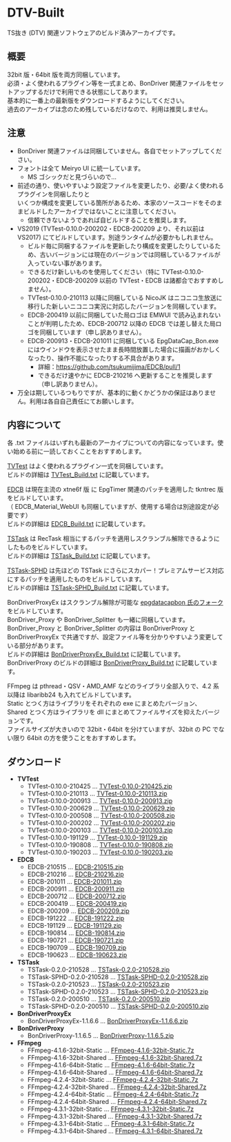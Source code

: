 # DTV-Built
TS抜き (DTV) 関連ソフトウェアのビルド済みアーカイブです。

## 概要
32bit 版・64bit 版を両方同梱しています。  
必須・よく使われるプラグイン等を一式まとめ、BonDriver 関連ファイルをセットアップするだけで利用できる状態にしてあります。  
基本的に一番上の最新版をダウンロードするようにしてください。  
過去のアーカイブは念のため残しているだけなので、利用は推奨しません。

## 注意
- BonDriver 関連ファイルは同梱していません。各自でセットアップしてください。  
- フォントは全て Meiryo UI に統一しています。
  - MS ゴシックだと見づらいので…  
- 前述の通り、使いやすいよう設定ファイルを変更したり、必要/よく使われるプラグインを同梱したりと  
  いくつか構成を変更している箇所があるため、本家のソースコードをそのままビルドしたアーカイブではないことに注意してください。
  - 信頼できないようであれば自ビルドすることを推奨します。
- VS2019 (TVTest-0.10.0-200202・EDCB-200209 より、それ以前は VS2017) にてビルドしています。別途ランタイムが必要かもしれません。
  - ビルド毎に同梱するファイルを更新したり構成を変更したりしているため、古いバージョンには現在のバージョンでは同梱しているファイルが入っていない事があります。  
  - できるだけ新しいものを使用してください（特に TVTest-0.10.0-200202・EDCB-200209 以前の TVTest・EDCB は諸都合でおすすめしません）。
  - TVTest-0.10.0-210113 以降に同梱している NicoJK はニコニコ生放送に移行した新しいニコニコ実況に対応したバージョンを同梱しています。
  - EDCB-200419 以前に同梱していた局ロゴは EMWUI で読み込まれないことが判明したため、EDCB-200712 以降の EDCB では差し替えた局ロゴを同梱しています（申し訳ありません）。
  - EDCB-200913・EDCB-201011 に同梱している EpgDataCap_Bon.exe にはウインドウを表示させたまま長時間放置した場合に描画がおかしくなったり、操作不能になったりする不具合があります。
    - 詳細：https://github.com/tsukumijima/EDCB/pull/1
    - できるだけ速やかに EDCB-210216 へ更新することを推奨します（申し訳ありません）。
- 万全は期しているつもりですが、基本的に動くかどうかの保証はありません。利用は各自自己責任にてお願いします。  

## 内容について
各 .txt ファイルはいずれも最新のアーカイブについての内容になっています。使い始める前に一読しておくことをおすすめします。

[TVTest](https://github.com/tsukumijima/TVTest) はよく使われるプラグイン一式を同梱しています。  
ビルドの詳細は [TVTest_Build.txt](https://github.com/tsukumijima/DTV-Built/blob/master/TVTest_Build.txt) に記載しています。

[EDCB](https://github.com/tsukumijima/EDCB) は現在主流の xtne6f 版 に EpgTimer 関連のパッチを適用した tkntrec 版をビルドしています。  
（ EDCB_Material_WebUI も同梱していますが、使用する場合は別途設定が必要です）  
ビルドの詳細は [EDCB_Build.txt](https://github.com/tsukumijima/DTV-Built/blob/master/EDCB_Build.txt) に記載しています。

[TSTask](https://github.com/tsukumijima/TSTask) は RecTask 相当にするパッチを適用しスクランブル解除できるようにしたものをビルドしています。  
ビルドの詳細は [TSTask_Build.txt](https://github.com/tsukumijima/DTV-Built/blob/master/TSTask_Build.txt) に記載しています。

[TSTask-SPHD](https://github.com/tsukumijima/TSTask/tree/SPHD) は先ほどの TSTask にさらにスカパー！プレミアムサービス対応にするパッチを適用したものをビルドしています。  
ビルドの詳細は [TSTask-SPHD_Build.txt](https://github.com/tsukumijima/DTV-Built/blob/master/TSTask-SPHD_Build.txt) に記載しています。

BonDriverProxyEx はスクランブル解除が可能な [epgdatacapbon 氏のフォーク](https://github.com/epgdatacapbon/BonDriverProxyEx/tree/decode)をビルドしています。  
BonDriver_Proxy や BonDriver_Splitter も一緒に同梱しています。    
BonDriver_Proxy と BonDriver_Splitter の内容は BonDriverProxy と BonDriverProxyEx で共通ですが、設定ファイル等を分かりやすいよう変更している部分があります。  
ビルドの詳細は [BonDriverProxyEx_Build.txt](https://github.com/tsukumijima/DTV-Built/blob/master/BonDriverProxyEx_Build.txt) に記載しています。  
BonDriverProxy のビルドの詳細は [BonDriverProxy_Build.txt](https://github.com/tsukumijima/DTV-Built/blob/master/BonDriverProxy_Build.txt) に記載しています。

FFmpeg は pthread・QSV・AMD_AMF などのライブラリ全部入りで、4.2 系以降は libaribb24 も入れてビルドしています。  
Static とつく方はライブラリをそれぞれの exe にまとめたバージョン、  
Shared とつく方はライブラリを dll にまとめてファイルサイズを抑えたバージョンです。   
ファイルサイズが大きいので 32bit・64bit を分けていますが、32bit の PC でない限り 64bit の方を使うことをおすすめします。

## ダウンロード
 - **TVTest**
   - TVTest-0.10.0-210425 … [TVTest-0.10.0-210425.zip](https://github.com/tsukumijima/DTV-Built/raw/master/TVTest-0.10.0-210425.zip)
   - TVTest-0.10.0-210113 … [TVTest-0.10.0-210113.zip](https://github.com/tsukumijima/DTV-Built/raw/master/TVTest-0.10.0-210113.zip)
   - TVTest-0.10.0-200913 … [TVTest-0.10.0-200913.zip](https://github.com/tsukumijima/DTV-Built/raw/master/TVTest-0.10.0-200913.zip)
   - TVTest-0.10.0-200629 … [TVTest-0.10.0-200629.zip](https://github.com/tsukumijima/DTV-Built/raw/master/TVTest-0.10.0-200629.zip)
   - TVTest-0.10.0-200508 … [TVTest-0.10.0-200508.zip](https://github.com/tsukumijima/DTV-Built/raw/master/TVTest-0.10.0-200508.zip)
   - TVTest-0.10.0-200202 … [TVTest-0.10.0-200202.zip](https://github.com/tsukumijima/DTV-Built/raw/master/TVTest-0.10.0-200202.zip)
   - TVTest-0.10.0-200103 … [TVTest-0.10.0-200103.zip](https://github.com/tsukumijima/DTV-Built/raw/master/TVTest-0.10.0-200103.zip)
   - TVTest-0.10.0-191129 … [TVTest-0.10.0-191129.zip](https://github.com/tsukumijima/DTV-Built/raw/master/TVTest-0.10.0-191129.zip)
   - TVTest-0.10.0-190808 … [TVTest-0.10.0-190808.zip](https://github.com/tsukumijima/DTV-Built/raw/master/TVTest-0.10.0-190808.zip)
   - TVTest-0.10.0-190203 … [TVTest-0.10.0-190203.zip](https://github.com/tsukumijima/DTV-Built/raw/master/TVTest-0.10.0-190203.zip)
 - **EDCB**
   - EDCB-210515 … [EDCB-210515.zip](https://github.com/tsukumijima/DTV-Built/raw/master/EDCB-210515.zip)
   - EDCB-210216 … [EDCB-210216.zip](https://github.com/tsukumijima/DTV-Built/raw/master/EDCB-210216.zip)
   - EDCB-201011 … [EDCB-201011.zip](https://github.com/tsukumijima/DTV-Built/raw/master/EDCB-201011.zip)
   - EDCB-200911 … [EDCB-200911.zip](https://github.com/tsukumijima/DTV-Built/raw/master/EDCB-200911.zip)
   - EDCB-200712 … [EDCB-200712.zip](https://github.com/tsukumijima/DTV-Built/raw/master/EDCB-200712.zip)
   - EDCB-200419 … [EDCB-200419.zip](https://github.com/tsukumijima/DTV-Built/raw/master/EDCB-200419.zip)
   - EDCB-200209 … [EDCB-200209.zip](https://github.com/tsukumijima/DTV-Built/raw/master/EDCB-200209.zip)
   - EDCB-191222 … [EDCB-191222.zip](https://github.com/tsukumijima/DTV-Built/raw/master/EDCB-191222.zip)
   - EDCB-191129 … [EDCB-191129.zip](https://github.com/tsukumijima/DTV-Built/raw/master/EDCB-191129.zip)
   - EDCB-190814 … [EDCB-190814.zip](https://github.com/tsukumijima/DTV-Built/raw/master/EDCB-190814.zip)
   - EDCB-190721 … [EDCB-190721.zip](https://github.com/tsukumijima/DTV-Built/raw/master/EDCB-190721.zip)
   - EDCB-190709 … [EDCB-190709.zip](https://github.com/tsukumijima/DTV-Built/raw/master/EDCB-190709.zip)
   - EDCB-190623 … [EDCB-190623.zip](https://github.com/tsukumijima/DTV-Built/raw/master/EDCB-190623.zip)
 - **TSTask**
   - TSTask-0.2.0-210528 … [TSTask-0.2.0-210528.zip](https://github.com/tsukumijima/DTV-Built/raw/master/TSTask-0.2.0-210528.zip)
   - TSTask-SPHD-0.2.0-210528 … [TSTask-SPHD-0.2.0-210528.zip](https://github.com/tsukumijima/DTV-Built/raw/master/TSTask-SPHD-0.2.0-210528.zip)
   - TSTask-0.2.0-210523 … [TSTask-0.2.0-210523.zip](https://github.com/tsukumijima/DTV-Built/raw/master/TSTask-0.2.0-210523.zip)
   - TSTask-SPHD-0.2.0-210523 … [TSTask-SPHD-0.2.0-210523.zip](https://github.com/tsukumijima/DTV-Built/raw/master/TSTask-SPHD-0.2.0-210523.zip)
   - TSTask-0.2.0-200510 … [TSTask-0.2.0-200510.zip](https://github.com/tsukumijima/DTV-Built/raw/master/TSTask-0.2.0-200510.zip)
   - TSTask-SPHD-0.2.0-200510 … [TSTask-SPHD-0.2.0-200510.zip](https://github.com/tsukumijima/DTV-Built/raw/master/TSTask-SPHD-0.2.0-200510.zip)
 - **BonDriverProxyEx**
   - BonDriverProxyEx-1.1.6.6 … [BonDriverProxyEx-1.1.6.6.zip](https://github.com/tsukumijima/DTV-Built/raw/master/BonDriverProxyEx-1.1.6.6.zip)
 - **BonDriverProxy**
   - BonDriverProxy-1.1.6.5 … [BonDriverProxy-1.1.6.5.zip](https://github.com/tsukumijima/DTV-Built/raw/master/BonDriverProxy-1.1.6.5.zip)
 - **FFmpeg**
   - FFmpeg-4.1.6-32bit-Static … [FFmpeg-4.1.6-32bit-Static.7z](https://github.com/tsukumijima/DTV-Built/raw/master/FFmpeg-4.1.6-32bit-Static.7z)
   - FFmpeg-4.1.6-32bit-Shared … [FFmpeg-4.1.6-32bit-Shared.7z](https://github.com/tsukumijima/DTV-Built/raw/master/FFmpeg-4.1.6-32bit-Shared.7z)
   - FFmpeg-4.1.6-64bit-Static … [FFmpeg-4.1.6-64bit-Static.7z](https://github.com/tsukumijima/DTV-Built/raw/master/FFmpeg-4.1.6-64bit-Static.7z)
   - FFmpeg-4.1.6-64bit-Shared … [FFmpeg-4.1.6-64bit-Shared.7z](https://github.com/tsukumijima/DTV-Built/raw/master/FFmpeg-4.1.6-64bit-Shared.7z)
   - FFmpeg-4.2.4-32bit-Static … [FFmpeg-4.2.4-32bit-Static.7z](https://github.com/tsukumijima/DTV-Built/raw/master/FFmpeg-4.2.4-32bit-Static.7z)
   - FFmpeg-4.2.4-32bit-Shared … [FFmpeg-4.2.4-32bit-Shared.7z](https://github.com/tsukumijima/DTV-Built/raw/master/FFmpeg-4.2.4-32bit-Shared.7z)
   - FFmpeg-4.2.4-64bit-Static … [FFmpeg-4.2.4-64bit-Static.7z](https://github.com/tsukumijima/DTV-Built/raw/master/FFmpeg-4.2.4-64bit-Static.7z)
   - FFmpeg-4.2.4-64bit-Shared … [FFmpeg-4.2.4-64bit-Shared.7z](https://github.com/tsukumijima/DTV-Built/raw/master/FFmpeg-4.2.4-64bit-Shared.7z)
   - FFmpeg-4.3.1-32bit-Static … [FFmpeg-4.3.1-32bit-Static.7z](https://github.com/tsukumijima/DTV-Built/raw/master/FFmpeg-4.3.1-32bit-Static.7z)
   - FFmpeg-4.3.1-32bit-Shared … [FFmpeg-4.3.1-32bit-Shared.7z](https://github.com/tsukumijima/DTV-Built/raw/master/FFmpeg-4.3.1-32bit-Shared.7z)
   - FFmpeg-4.3.1-64bit-Static … [FFmpeg-4.3.1-64bit-Static.7z](https://github.com/tsukumijima/DTV-Built/raw/master/FFmpeg-4.3.1-64bit-Static.7z)
   - FFmpeg-4.3.1-64bit-Shared … [FFmpeg-4.3.1-64bit-Shared.7z](https://github.com/tsukumijima/DTV-Built/raw/master/FFmpeg-4.3.1-64bit-Shared.7z)